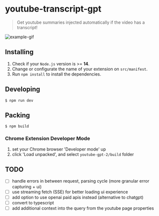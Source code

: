 # youtube-transcript-gpt

> Get youtube summaries injected automatically if the video has a transcript!

![example-gif](./example.gif)

## Installing

1. Check if your `Node.js` version is >= **14**.
2. Change or configurate the name of your extension on `src/manifest`.
3. Run `npm install` to install the dependencies.

## Developing

```shell
$ npm run dev
```
## Packing
```shell
$ npm build
```

### Chrome Extension Developer Mode

1. set your Chrome browser 'Developer mode' up
2. click 'Load unpacked', and select `youtube-gpt-2/build` folder


## TODO
- [ ] handle errors in between request, parsing cycle (more granular error capturing + ui)
- [ ] use streaming fetch (SSE) for better loading ui experience
- [ ] add option to use openai paid apis instead (alternative to chatgpt)
- [ ] convert to typescript
- [ ] add additional context into the query from the youtube page properties